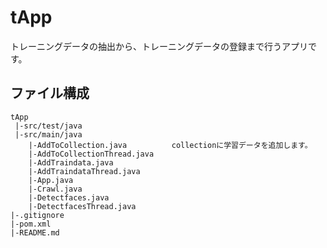 # tApp
トレーニングデータの抽出から、トレーニングデータの登録まで行うアプリです。

## ファイル構成
	tApp
	 |-src/test/java
	 |-src/main/java
		|-AddToCollection.java			collectionに学習データを追加します。
		|-AddToCollectionThread.java	
		|-AddTraindata.java			
		|-AddTraindataThread.java		
		|-App.java				
		|-Crawl.java				
		|-Detectfaces.java
		|-DetectfacesThread.java
	|-.gitignore
	|-pom.xml
	|-README.md


